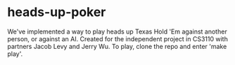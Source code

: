 # heads-up-poker
We've implemented a way to play heads up Texas Hold 'Em against another person, or against an AI.
Created for the independent project in CS3110 with partners Jacob Levy and Jerry Wu.
To play, clone the repo and enter 'make play'.
